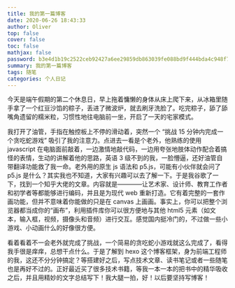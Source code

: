 ```yaml
---
title: 我的第一篇博客
date: 2020-06-26 18:43:33
author: Oliver
top: false
cover: false
toc: false
mathjax: false
password: b3e4d1b19c2522ceb92427a6ee29859db863039fe088bd9f444bda4c948f7d95
summary: 我的第一篇博客
tags: 随笔
categories: 个人日记
---
```


<!-- 2007187244955281 -->

今天是端午假期的第二个休息日，早上拖着慵懒的身体从床上爬下来，从冰箱里随手拿了一个红豆沙馅的粽子，丢进了微波炉，就去刷牙洗脸了。吃完粽子，舔了舔嘴角遗留的糯米粒，习惯性地往电脑前一坐，开启了一天的宅家模式。

我打开了油管，手指在触控板上不停的滑动着，突然一个 “挑战 15 分钟内完成一个贪吃蛇游戏” 吸引了我的注意力。点进去一看是个老外，他熟练的使用 javascript 在电脑面前敲着，一边激情地敲代码，一边用夸张地肢体动作配合着搞怪的表情，生动的讲解着他的思路，英语 3 级不到的我，一脸懵逼，还好油管自带翻译功能救了我一命。老外用的原生 js 语法和 p5.js，可能有小伙伴就会问了 p5.js 是什么？其实我也不知道，大家有兴趣可以去了解一下。于是我谷歌了一下，找到一个知乎大佬的文章。内容就是————让艺术家、设计师、教育工作者和初学者等都能够进行编码，并且是为现代 web 重新打造。它有着完整的一套作画功能，但并不意味着你能做的只是在 canvas 上画画。事实上，你可以把整个浏览器都当成你的“画布”，利用插件库你可以很方便地与其他 html5 元素（如文本，输入框，视频，摄像头和音频）进行交互。感觉国内挺冷门的，不过做一些小游戏、小动画什么的好像很方便。

看着看着不一会老外就完成了挑战，一个简易的贪吃蛇小游戏就这么完成了，看得我手很是痒痒，总想干点什么。于是了解到 hexo 这个博客框架，身为前端工程师的我，这还不分分钟搞定？等搭建好之后，写点技术文章、读书笔记或者一些随笔也是再好不过的。正好最近买了很多技术书籍，等我一本一本的把书中的精华吸收之后，并且用精妙的文字总结写下！我大腿一拍，好！以后要坚持写博客！
